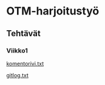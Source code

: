 # OTM-harjoitustyö

## Tehtävät

### Viikko1

[komentorivi.txt](https://github.com/picada/otm-harjoitustyo/blob/master/laskarit/viikko1/komentorivi.txt)

[gitlog.txt](https://github.com/picada/otm-harjoitustyo/blob/master/laskarit/viikko1/gitlog.txt)
